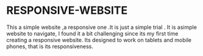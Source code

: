 # RESPONSIVE-WEBSITE
This a simple website ,a responsive one .It is just a simple trial . 
It is asimple website to navigate, I found it a bit challenging since its my first time creating a responsive website.
Its designed to work on tablets and mobile phones, that is its responsiveness.

